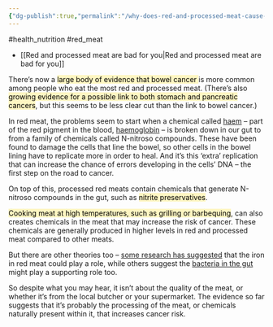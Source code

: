 ```yaml
---
{"dg-publish":true,"permalink":"/why-does-red-and-processed-meat-cause-cancer-q/","created":"2025-10-23T17:42:47.467+01:00","updated":"2025-10-23T18:06:08.717+01:00"}
---
```


#health_nutrition #red_meat

- [[Red and processed meat are bad for you\|Red and processed meat are bad for you]]

There’s now a <mark style="background: #FFF3A3A6;">large body of evidence that bowel cancer </mark>is more common among people who eat the most red and processed meat. (There’s also <mark style="background: #FFF3A3A6;">growing evidence for a possible link to both stomach and pancreatic cancers</mark>, but this seems to be less clear cut than the link to bowel cancer.)

In red meat, the problems seem to start when a chemical called [haem](https://en.wikipedia.org/wiki/Heme) – part of the red pigment in the blood, [haemoglobin](https://en.wikipedia.org/wiki/Hemoglobin) – is broken down in our gut to from a family of chemicals called N-nitroso compounds. These have been found to damage the cells that line the bowel, so other cells in the bowel lining have to replicate more in order to heal. And it’s this ‘extra’ replication that can increase the chance of errors developing in the cells’ DNA – the first step on the road to cancer.

On top of this, processed red meats contain chemicals that generate N-nitroso compounds in the gut, such as <mark style="background: #FFF3A3A6;">nitrite preservatives</mark>.

<mark style="background: #FFF3A3A6;">Cooking meat at high temperatures, such as grilling or barbequing</mark>, can also creates chemicals in the meat that may increase the risk of cancer. These chemicals are generally produced in higher levels in red and processed meat compared to other meats.

But there are other theories too – [some research has suggested](https://www.awin1.com/awclick.php?mid=2584&id=201309&p=http://www.cancerresearchuk.org/about-us/cancer-news/press-release/2012-08-09-scientists-discover-how-iron-levels-and-a-faulty-gene-cause-bowel-cancer) that the iron in red meat could play a role, while others suggest the [bacteria in the gut](http://phys.org/news/2015-08-red-meat-cancer-causing-mechanism-colon.html) might play a supporting role too.

So despite what you may hear, it isn’t about the quality of the meat, or whether it’s from the local butcher or your supermarket. The evidence so far suggests that it’s probably the processing of the meat, or chemicals naturally present within it, that increases cancer risk.
